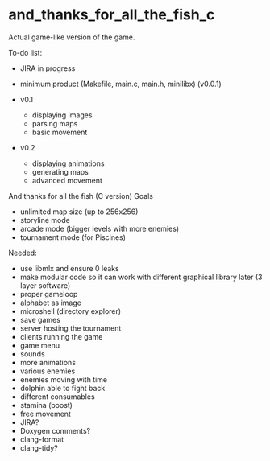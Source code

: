 # and_thanks_for_all_the_fish_c
Actual game-like version of the game.

To-do list:
 - JIRA in progress
 - minimum product (Makefile, main.c, main.h, minilibx) (v0.0.1)
 
 - v0.1
   - displaying images
   - parsing maps
   - basic movement

 - v0.2
   - displaying animations
   - generating maps
   - advanced movement


And thanks for all the fish (C version)
Goals
 - unlimited map size (up to 256x256)
 - storyline mode
 - arcade mode (bigger levels with more enemies)
 - tournament mode (for Piscines)

Needed:
 - use libmlx and ensure 0 leaks
 - make modular code so it can work with different graphical library later (3 layer software)
 - proper gameloop
 - alphabet as image
 - microshell (directory explorer)
 - save games
 - server hosting the tournament
 - clients running the game
 - game menu
 - sounds
 - more animations
 - various enemies
 - enemies moving with time
 - dolphin able to fight back
 - different consumables
 - stamina (boost)
 - free movement
 - JIRA?
 - Doxygen comments?
 - clang-format
 - clang-tidy?